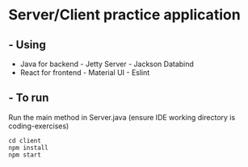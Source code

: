# Server/Client practice application

## - Using

  - Java for backend - Jetty Server - Jackson Databind
  - React for frontend
        - Material UI 
        - Eslint

## - To run

Run the main method in Server.java (ensure IDE working directory is coding-exercises)
```    
cd client 
npm install 
npm start
```    

